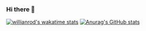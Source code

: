 ### Hi there 👋
[![willianrod's wakatime stats](https://github-readme-stats.vercel.app/api/wakatime?username=igoramos77)](https://github.com/igoramos77/github-readme-stats)
[![Anurag's GitHub stats](https://github-readme-stats.vercel.app/api?username=igoramos77)](https://github.com/igoramos77/github-readme-stats)


<!--
**igoramos77/igoramos77** is a ✨ _special_ ✨ repository because its `README.md` (this file) appears on your GitHub profile.

Here are some ideas to get you started:

- 🔭 I’m currently working on ...
- 🌱 I’m currently learning ...
- 👯 I’m looking to collaborate on ...
- 🤔 I’m looking for help with ...
- 💬 Ask me about ...
- 📫 How to reach me: ...
- 😄 Pronouns: ...
- ⚡ Fun fact: ...
-->

